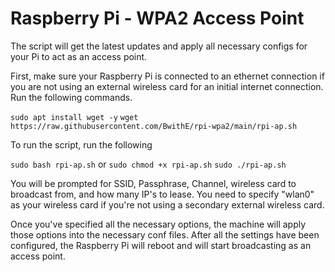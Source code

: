# Raspberry Pi - WPA2 Access Point
The script will get the latest updates and apply all necessary configs for your Pi to act as an access point.

First, make sure your Raspberry Pi is connected to an ethernet connection if you are not using an external wireless card for an initial internet connection.
Run the following commands.

```sudo apt install wget -y```
```wget https://raw.githubusercontent.com/BwithE/rpi-wpa2/main/rpi-ap.sh```

To run the script, run the following

```sudo bash rpi-ap.sh```
or
```sudo chmod +x rpi-ap.sh```
```sudo ./rpi-ap.sh```

You will be prompted for SSID, Passphrase, Channel, wireless card to broadcast from, and how many IP's to lease.
You need to specify "wlan0" as your wireless card if you're not using a secondary external wireless card.

Once you've specified all the necessary options, the machine will apply those options into the necessary conf files.
After all the settings have been configured, the Raspberry Pi will reboot and will start broadcasting as an access point.

